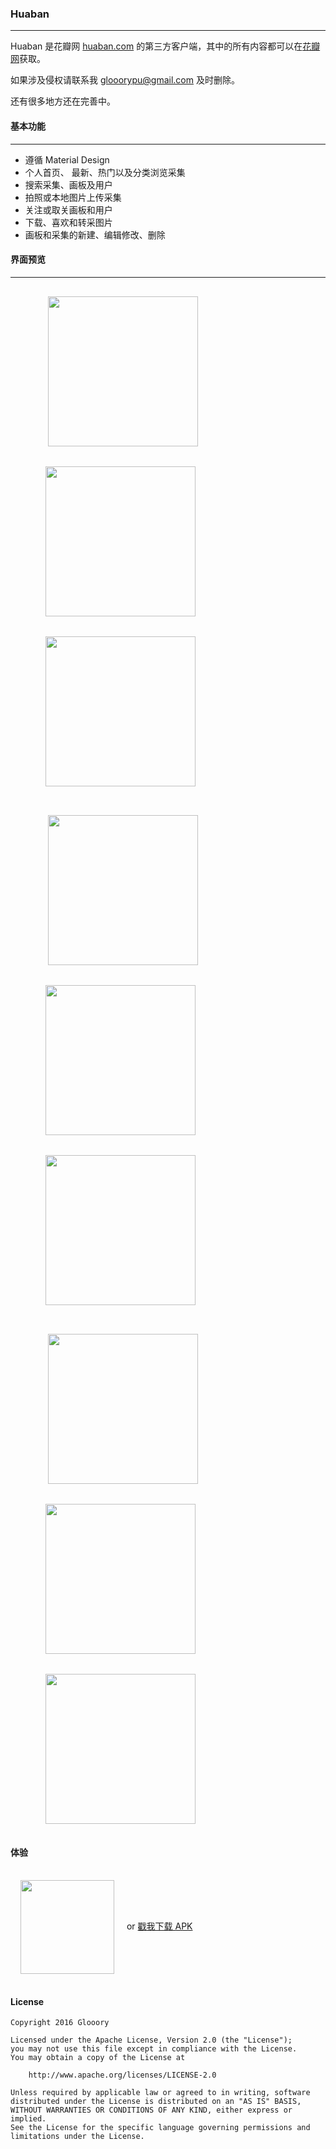 ### Huaban

---

Huaban 是花瓣网 [huaban.com](http://huaban.com) 的第三方客户端，其中的所有内容都可以在[花瓣网](http://huaban.com)获取。

如果涉及侵权请联系我 glooorypu@gmail.com 及时删除。

还有很多地方还在完善中。

#### 基本功能

---

- 遵循 Material Design
- 个人首页、 最新、热门以及分类浏览采集
- 搜索采集、画板及用户
- 拍照或本地图片上传采集
- 关注或取关画板和用户
- 下载、喜欢和转采图片
- 画板和采集的新建、编辑修改、删除

#### 界面预览

---

<figure class="third">
​    <img src="/screenshots/home.png" width = "240" hspace="16" vspace="16">
​    <img src="/screenshots/user.png" width = "240" hspace="16" vspace="16">
​    <img src="/screenshots/drawer.png" width = "240" hspace="16" vspace="16">
</figure>

<figure class="third">
​    <img src="/screenshots/home_a.gif" width = "240" hspace="16" vspace="16">
​    <img src="/screenshots/board_a.gif" width = "240" hspace="16" vspace="16">
​    <img src="/screenshots/discover.gif" width = "240" hspace="16" vspace="16">
</figure>

<figure class="third">
​    <img src="/screenshots/detail_a.gif" width = "240" hspace="16" vspace="16">
​    <img src="/screenshots/edit.gif" width = "240" hspace="16" vspace="16">
​    <img src="/screenshots/gather.gif" width = "240" hspace="16" vspace="16">
</figure>

#### 体验

<img src="/screenshots/huaban.png" width = "150" height = "150" align=center hspace="16" vspace="16"/> or  [戳我下载 APK ](http://glooory.com/apps/Huaban/huaban_1.0.0_universal.apk)

#### License

```
Copyright 2016 Glooory

Licensed under the Apache License, Version 2.0 (the "License");
you may not use this file except in compliance with the License.
You may obtain a copy of the License at

    http://www.apache.org/licenses/LICENSE-2.0

Unless required by applicable law or agreed to in writing, software
distributed under the License is distributed on an "AS IS" BASIS,
WITHOUT WARRANTIES OR CONDITIONS OF ANY KIND, either express or implied.
See the License for the specific language governing permissions and
limitations under the License.
```






